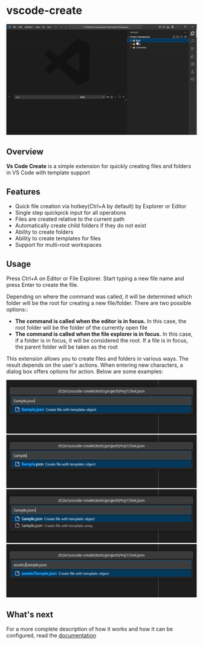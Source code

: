 # vscode-create

![sample1](./docs/images/readme.gif)

## Overview

**Vs Code Create** is a simple extension for quickly creating files and folders in VS Code with template support

## Features
* Quick file creation via hotkey(Ctrl+A by default) by Explorer or Editor
* Single step quickpick input for all operations
* Files are created relative to the current path
* Automatically create child folders if they do not exist
* Ability to create folders
* Ability to create templates for files
* Support for multi-root workspaces

## Usage

Press Ctrl+A on Editor or File Explorer. Start typing a new file name and press Enter to create the file.

Depending on where the command was called, it will be determined which folder will be the root for creating a new file/folder. There are two possible options::
* **The command is called when the editor is in focus.** In this case, the root folder will be the folder of the currently open file
* **The command is called when the file explorer is in focus.** In this case, if a folder is in focus, it will be considered the root. If a file is in focus, the parent folder will be taken as the root

This extension allows you to create files and folders in various ways. The result depends on the user's actions. When entering new characters, a dialog box offers options for action. Below are some examples:

![sample1](./docs/images/sample1.png)
![sample2](./docs/images/sample2.png)
![sample4](./docs/images/sample4.png)
![sample5](./docs/images/sample5.png)

## What's next
For a more complete description of how it works and how it can be configured, read the [documentation](./docs/main.md)